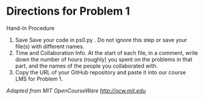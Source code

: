 # Directions for Problem 1

Hand-In Procedure 
1. Save Save your code in ps0.py . Do not ignore this step or save your file(s) with different names. 
2. Time and Collaboration Info. At the start of each file, in a comment, write down the number of hours (roughly) you spent on the problems in that part, and the names of the people you collaborated with.  
3. Copy the URL of your GitHub repository and paste it into our course LMS for Problem 1.

*Adapted from MIT OpenCourseWare http://ocw.mit.edu* 

